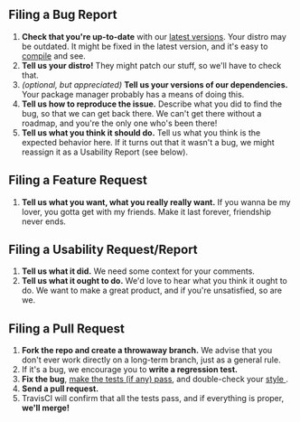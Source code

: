 ## Filing a Bug Report
1. **Check that you're up-to-date** with our [latest versions][latest-versions].  Your distro may
   be outdated.  It might be fixed in the latest version, and it's easy to [compile][compile-guide]
   and see.
2. **Tell us your distro!**  They might patch our stuff, so we'll have to check that.
3. *(optional, but appreciated)* **Tell us your versions of our dependencies.**  Your package
   manager probably has a means of doing this.
4. **Tell us how to reproduce the issue.**  Describe what you did to find the bug, so that we can
   get back there.  We can't get there without a roadmap, and you're the only one who's been there!
5. **Tell us what you think it should do.**  Tell us what you think is the expected behavior here.
   If it turns out that it wasn't a bug, we might reassign it as a Usability Report (see below).

[latest-versions]: http://undesktop.github.io/wiki/latest-versions.md
[compile-guide]: https://github.com/undesktop/askpass/blob/master/build/README.md

## Filing a Feature Request
1. **Tell us what you want, what you really really want.**  If you wanna be my lover, you gotta get
   with my friends.  Make it last forever, friendship never ends.

## Filing a Usability Request/Report
1. **Tell us what it did.**  We need some context for your comments.
2. **Tell us what it ought to do.**  We'd love to hear what you think it ought to do.  We want to
   make a great product, and if you're unsatisfied, so are we.

## Filing a Pull Request
1. **Fork the repo and create a throwaway branch.**  We advise that you don't ever work directly on
   a long-term branch, just as a general rule.
2. If it's a bug, we encourage you to **write a regression test.**
3. **Fix the bug**, [make the tests (if any) pass][running-tests], and double-check your [style
   ][style-guide].
4. **Send a pull request.**
5. TravisCI will confirm that all the tests pass, and if everything is proper, **we'll merge!**

[running-tests]: http://undesktop.github.io/wiki/TODO.html
[style-guide]: http://undesktop.github.io/wiki/style-guide.html
